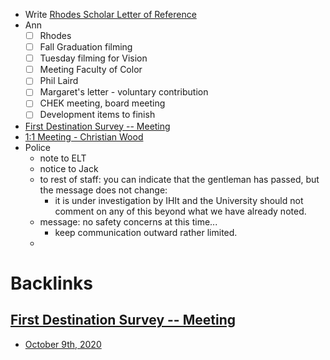 - Write [Rhodes Scholar Letter of Reference](<Rhodes Scholar Letter of Reference.md>)
- Ann
    - [ ] Rhodes
    - [ ] Fall Graduation filming
    - [ ] Tuesday filming for Vision
    - [ ] Meeting Faculty of Color
    - [ ] Phil Laird
    - [ ] Margaret's letter - voluntary contribution
    - [ ] CHEK meeting, board meeting
    - [ ] Development items to finish
- [First Destination Survey -- Meeting](<First Destination Survey -- Meeting.md>)
- [1:1 Meeting - Christian Wood](<1:1 Meeting - Christian Wood.md>)
- Police
    - note to ELT
    - notice to Jack
    - to rest of staff: you can indicate that the gentleman has passed, but the message does not change:
        - it is under investigation by IHIt and the University should not comment on any of this beyond what we have already noted. 
    - message: no safety concerns at this time...
        - keep communication outward rather limited. 
    - 

# Backlinks
## [First Destination Survey -- Meeting](<First Destination Survey -- Meeting.md>)
- [October 9th, 2020](<October 9th, 2020.md>)

